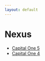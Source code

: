 ```yaml
---
layout: default
---
```

# Nexus
* [Capital One 5](/assignments/Capital%20One%205.html)
* [Capital One 4](/assignments/Capital%20One%204.html)
